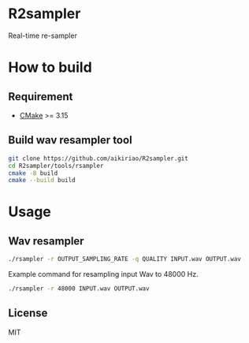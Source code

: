 # R2sampler

Real-time re-sampler

# How to build

## Requirement

* [CMake](https://cmake.org) >= 3.15

## Build wav resampler tool

```bash
git clone https://github.com/aikiriao/R2sampler.git
cd R2sampler/tools/rsampler
cmake -B build
cmake --build build
```

# Usage

## Wav resampler

```bash
./rsampler -r OUTPUT_SAMPLING_RATE -q QUALITY INPUT.wav OUTPUT.wav
```

Example command for resampling input Wav to 48000 Hz.

```bash
./rsampler -r 48000 INPUT.wav OUTPUT.wav
```

## License

MIT
